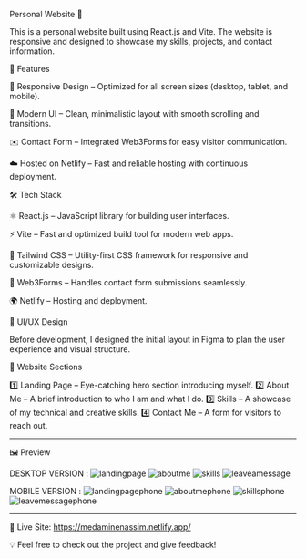 Personal Website 🚀

This is a personal website built using React.js and Vite. The website is responsive and designed to showcase my skills, projects, and contact information.

🌟 Features

📱 Responsive Design – Optimized for all screen sizes (desktop, tablet, and mobile).

🎨 Modern UI – Clean, minimalistic layout with smooth scrolling and transitions.

✉️ Contact Form – Integrated Web3Forms for easy visitor communication.

☁️ Hosted on Netlify – Fast and reliable hosting with continuous deployment.

🛠️ Tech Stack

⚛️ React.js – JavaScript library for building user interfaces.

⚡ Vite – Fast and optimized build tool for modern web apps.

🎨 Tailwind CSS – Utility-first CSS framework for responsive and customizable designs.

🔗 Web3Forms – Handles contact form submissions seamlessly.

🌍 Netlify – Hosting and deployment.

🎨 UI/UX Design

Before development, I designed the initial layout in Figma to plan the user experience and visual structure.

📌 Website Sections

1️⃣ Landing Page – Eye-catching hero section introducing myself.
2️⃣ About Me – A brief introduction to who I am and what I do.
3️⃣ Skills – A showcase of my technical and creative skills.
4️⃣ Contact Me – A form for visitors to reach out.

----------------------------------------------------------------------------------------------------------------------------------------------------------------------------------
🖼️ Preview

DESKTOP VERSION :
![landingpage](https://github.com/user-attachments/assets/2d28d400-0fa1-472c-8147-f644adcce66f)
![aboutme](https://github.com/user-attachments/assets/2d0da574-7912-460d-8eeb-a6e43321134d)
![skills](https://github.com/user-attachments/assets/3e8f663d-df54-4995-a2eb-23d6fe371c15)
![leaveamessage](https://github.com/user-attachments/assets/8cfbfd4e-eb6a-4482-9925-e47755489c86)

MOBILE VERSION :
![landingpagephone](https://github.com/user-attachments/assets/3d3a77a7-5432-4ee2-81a6-428e7ba4a628)
![aboutmephone](https://github.com/user-attachments/assets/01da2522-43d5-41f4-94bf-579828ff4dd3)
![skillsphone](https://github.com/user-attachments/assets/0805d799-1948-48d6-adb0-157c059d3abd)
![leavemessagephone](https://github.com/user-attachments/assets/5e179235-c8a5-4a11-bd50-977c480fb360)


----------------------------------------------------------------------------------------------------------------------------------------------------------------------------------


🚀 Live Site: https://medaminenassim.netlify.app/

💡 Feel free to check out the project and give feedback!

